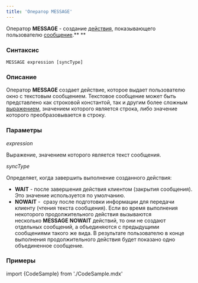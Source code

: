 ```yaml
---
title: 'Оператор MESSAGE'
---
```


Оператор **MESSAGE** - создание [действия](Действия.md), показывающего пользователю [сообщение](Показ_сообщения_MESSAGE_ASK.md).** **

### Синтаксис

    MESSAGE expression [syncType]

### Описание

Оператор **MESSAGE** создает действие, которое выдает пользователю окно с текстовым сообщением. Текстовое сообщение может быть представлено как строковой константой, так и другим более сложным [выражением](Выражения.md), значением которого является строка, либо значение которого преобразовывается в строку.

### Параметры

*expression*

Выражение, значением которого является текст сообщения.

*syncType*

Определяет, когда завершить выполнение созданного действия:

-   **WAIT** - после завершения действия клиентом (закрытия сообщения). Это значение используется по умолчанию.
-   **NOWAIT** -  сразу после подготовки информации для передачи клиенту (чтения текста сообщения). Если во время выполнения некоторого продолжительного действия вызываются несколько **MESSAGE** **NOWAIT** действий, то они не создают отдельных сообщений, а объединяются с предыдущими сообщениями такого же вида. В результате пользователю в конце выполнения продолжительного действия будет показано одно объединенное сообщение.

### Примеры


import {CodeSample} from './CodeSample.mdx'

<CodeSample url="https://documentation.lsfusion.org/sample?file=ActionSample&block=message"/>

  
